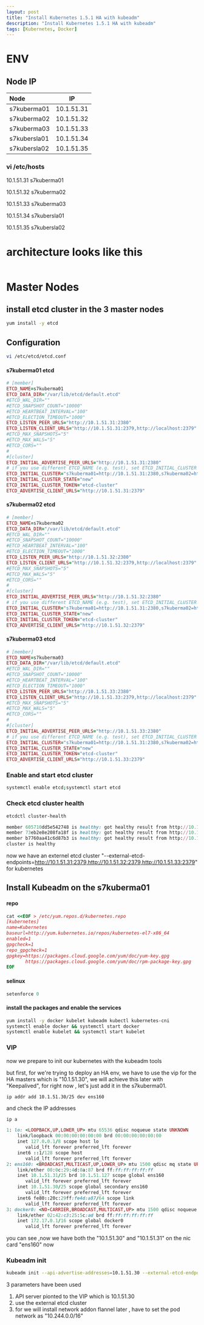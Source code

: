 ```yaml
---
layout: post
title: "Install Kubernetes 1.5.1 HA with kubeadm"
description: "Install Kubernetes 1.5.1 HA with kubeadm"
tags: [Kubernetes, Docker]
---
```


# ENV

## Node   IP

| Node           | IP           |
|:--------       |:-------:     |
| s7kuberma01    | 10.1.51.31   |
| s7kuberma02    | 10.1.51.32   |
| s7kuberma03    | 10.1.51.33   |
| s7kubersla01   | 10.1.51.34   |
| s7kubersla02   | 10.1.51.35   |

### vi /etc/hosts

10.1.51.31  s7kuberma01

10.1.51.32  s7kuberma02

10.1.51.33  s7kuberma03

10.1.51.34  s7kubersla01

10.1.51.35  s7kubersla02

# architecture looks like this 
<figure>
	<a href="/images/kubernetes-HA.png"><img src="/images/kubernetes-HA.png" alt=""></a>
</figure>

# Master Nodes

## install etcd cluster in the 3 master nodes

```bash
yum install -y etcd
```

## Configuration

```bash
vi /etc/etcd/etcd.conf
```

#### s7kuberma01 etcd 

```ruby
# [member]
ETCD_NAME=s7kuberma01
ETCD_DATA_DIR="/var/lib/etcd/default.etcd"
#ETCD_WAL_DIR=""
#ETCD_SNAPSHOT_COUNT="10000"
#ETCD_HEARTBEAT_INTERVAL="100"
#ETCD_ELECTION_TIMEOUT="1000"
ETCD_LISTEN_PEER_URLS="http://10.1.51.31:2380"
ETCD_LISTEN_CLIENT_URLS="http://10.1.51.31:2379,http://localhost:2379"
#ETCD_MAX_SNAPSHOTS="5"
#ETCD_MAX_WALS="5"
#ETCD_CORS=""
#
#[cluster]
ETCD_INITIAL_ADVERTISE_PEER_URLS="http://10.1.51.31:2380"
# if you use different ETCD_NAME (e.g. test), set ETCD_INITIAL_CLUSTER value for this name, i.e. "test=http://..."
ETCD_INITIAL_CLUSTER="s7kuberma01=http://10.1.51.31:2380,s7kuberma02=http://10.1.51.32:2380,s7kuberma03=http://10.1.51.33:2380"
ETCD_INITIAL_CLUSTER_STATE="new"
ETCD_INITIAL_CLUSTER_TOKEN="etcd-cluster"
ETCD_ADVERTISE_CLIENT_URLS="http://10.1.51.31:2379"
```
#### s7kuberma02 etcd 

```ruby
# [member]
ETCD_NAME=s7kuberma02
ETCD_DATA_DIR="/var/lib/etcd/default.etcd"
#ETCD_WAL_DIR=""
#ETCD_SNAPSHOT_COUNT="10000"
#ETCD_HEARTBEAT_INTERVAL="100"
#ETCD_ELECTION_TIMEOUT="1000"
ETCD_LISTEN_PEER_URLS="http://10.1.51.32:2380"
ETCD_LISTEN_CLIENT_URLS="http://10.1.51.32:2379,http://localhost:2379"
#ETCD_MAX_SNAPSHOTS="5"
#ETCD_MAX_WALS="5"
#ETCD_CORS=""
#
#[cluster]
ETCD_INITIAL_ADVERTISE_PEER_URLS="http://10.1.51.32:2380"
# if you use different ETCD_NAME (e.g. test), set ETCD_INITIAL_CLUSTER value for this name, i.e. "test=http://..."
ETCD_INITIAL_CLUSTER="s7kuberma01=http://10.1.51.31:2380,s7kuberma02=http://10.1.51.32:2380,s7kuberma03=http://10.1.51.33:2380"
ETCD_INITIAL_CLUSTER_STATE="new"
ETCD_INITIAL_CLUSTER_TOKEN="etcd-cluster"
ETCD_ADVERTISE_CLIENT_URLS="http://10.1.51.32:2379"
```
#### s7kuberma03 etcd

```ruby
# [member]
ETCD_NAME=s7kuberma03
ETCD_DATA_DIR="/var/lib/etcd/default.etcd"
#ETCD_WAL_DIR=""
#ETCD_SNAPSHOT_COUNT="10000"
#ETCD_HEARTBEAT_INTERVAL="100"
#ETCD_ELECTION_TIMEOUT="1000"
ETCD_LISTEN_PEER_URLS="http://10.1.51.33:2380"
ETCD_LISTEN_CLIENT_URLS="http://10.1.51.33:2379,http://localhost:2379"
#ETCD_MAX_SNAPSHOTS="5"
#ETCD_MAX_WALS="5"
#ETCD_CORS=""
#
#[cluster]
ETCD_INITIAL_ADVERTISE_PEER_URLS="http://10.1.51.33:2380"
# if you use different ETCD_NAME (e.g. test), set ETCD_INITIAL_CLUSTER value for this name, i.e. "test=http://..."
ETCD_INITIAL_CLUSTER="s7kuberma01=http://10.1.51.31:2380,s7kuberma02=http://10.1.51.32:2380,s7kuberma03=http://10.1.51.33:2380"
ETCD_INITIAL_CLUSTER_STATE="new"
ETCD_INITIAL_CLUSTER_TOKEN="etcd-cluster"
ETCD_ADVERTISE_CLIENT_URLS="http://10.1.51.33:2379"
```

### Enable and start etcd cluster 

```bash
systemctl enable etcd;systemctl start etcd
```

### Check etcd cluster health

```bash
etcdctl cluster-health
```

```ruby
member 605710dd5e542748 is healthy: got healthy result from http://10.1.51.33:2379
member 73eb2e8e208fa18f is healthy: got healthy result from http://10.1.51.32:2379
member b7760aa41c6d87b3 is healthy: got healthy result from http://10.1.51.31:2379
cluster is healthy
```
now we have an externel etcd cluster "--external-etcd-endpoints=http://10.1.51.31:2379,http://10.1.51.32:2379,http://10.1.51.33:2379" for kubernetes 


## Install Kubeadm on the s7kuberma01

#### repo 
```ruby
cat <<EOF > /etc/yum.repos.d/kubernetes.repo
[kubernetes]
name=Kubernetes
baseurl=http://yum.kubernetes.io/repos/kubernetes-el7-x86_64
enabled=1
gpgcheck=1
repo_gpgcheck=1
gpgkey=https://packages.cloud.google.com/yum/doc/yum-key.gpg
       https://packages.cloud.google.com/yum/doc/rpm-package-key.gpg
EOF
```

#### selinux
```ruby
setenforce 0
```
#### install the packages and enable the services
```bash
yum install -y docker kubelet kubeadm kubectl kubernetes-cni
systemctl enable docker && systemctl start docker
systemctl enable kubelet && systemctl start kubelet
```
### VIP

now we prepare to init our kubernetes with the kubeadm tools 

but first, for we're trying to deploy an HA env, we have to use the vip for the HA masters which is "10.1.51.30", we will achieve this later with "Keepalived", for right now , let's just add it in the s7kuberma01.

```bash
ip addr add 10.1.51.30/25 dev ens160
```

and check the IP addresses 

```
ip a
```

```ruby
1: lo: <LOOPBACK,UP,LOWER_UP> mtu 65536 qdisc noqueue state UNKNOWN
    link/loopback 00:00:00:00:00:00 brd 00:00:00:00:00:00
    inet 127.0.0.1/8 scope host lo
       valid_lft forever preferred_lft forever
    inet6 ::1/128 scope host
       valid_lft forever preferred_lft forever
2: ens160: <BROADCAST,MULTICAST,UP,LOWER_UP> mtu 1500 qdisc mq state UP qlen 1000
    link/ether 00:0c:29:4d:0a:87 brd ff:ff:ff:ff:ff:ff
    inet 10.1.51.31/25 brd 10.1.51.127 scope global ens160
       valid_lft forever preferred_lft forever
    inet 10.1.51.30/25 scope global secondary ens160
       valid_lft forever preferred_lft forever
    inet6 fe80::20c:29ff:fe4d:a87/64 scope link
       valid_lft forever preferred_lft forever
3: docker0: <NO-CARRIER,BROADCAST,MULTICAST,UP> mtu 1500 qdisc noqueue state DOWN
    link/ether 02:42:c3:25:5c:ad brd ff:ff:ff:ff:ff:ff
    inet 172.17.0.1/16 scope global docker0
       valid_lft forever preferred_lft forever
```

you can see ,now we have both the "10.1.51.30" and "10.1.51.31" on the nic card "ens160" now 

### Kubeadm init

```bash
kubeadm init --api-advertise-addresses=10.1.51.30 --external-etcd-endpoints=http://10.1.51.31:2379,http://10.1.51.32:2379,http://10.1.51.33:2379 --pod-network-cidr 10.244.0.0/16
```
3 parameters have been used 

1. API server pionted to the VIP which is 10.1.51.30
2. use the external etcd cluster
3. for we will install network addon flannel later , have to set the pod network  as "10.244.0.0/16"
